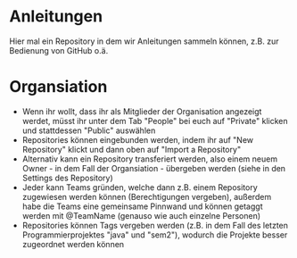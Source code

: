 # Anleitungen
Hier mal ein Repository in dem wir Anleitungen sammeln können, z.B. zur Bedienung von GitHub o.ä.

# Organsiation
- Wenn ihr wollt, dass ihr als Mitglieder der Organisation angezeigt werdet, müsst ihr unter dem Tab "People" bei euch auf "Private" klicken und stattdessen "Public" auswählen 
- Repositories können eingebunden werden, indem ihr auf "New Repository" klickt und dann oben auf "Import a Repository"
- Alternativ kann ein Repository transferiert werden, also einem neuem Owner - in dem Fall der Organsiation - übergeben werden (siehe in den Settings des Repository)
- Jeder kann Teams gründen, welche dann z.B. einem Repository zugewiesen werden können (Berechtigungen vergeben), außerdem habe die Teams eine gemeinsame Pinnwand und können getaggt werden mit @TeamName (genauso wie auch einzelne Personen)
- Repositories können Tags vergeben werden (z.B. in dem Fall des letzten Programmierprojektes "java" und "sem2"), wodurch die Projekte besser zugeordnet werden können  
